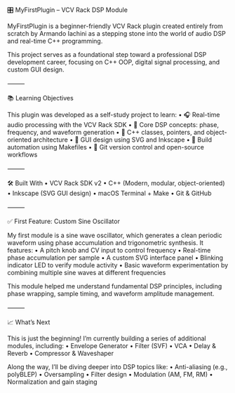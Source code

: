 🎛️ MyFirstPlugin – VCV Rack DSP Module

MyFirstPlugin is a beginner-friendly VCV Rack plugin created entirely from scratch by Armando Iachini as a stepping stone into the world of audio DSP and real-time C++ programming.

This project serves as a foundational step toward a professional DSP development career, focusing on C++ OOP, digital signal processing, and custom GUI design.

⸻

📚 Learning Objectives

This plugin was developed as a self-study project to learn:
	•	🎧 Real-time audio processing with the VCV Rack SDK
	•	🧠 Core DSP concepts: phase, frequency, and waveform generation
	•	🧱 C++ classes, pointers, and object-oriented architecture
	•	🎨 GUI design using SVG and Inkscape
	•	🔧 Build automation using Makefiles
	•	🧬 Git version control and open-source workflows

⸻

🛠️ Built With
	•	VCV Rack SDK v2
	•	C++ (Modern, modular, object-oriented)
	•	Inkscape (SVG GUI design)
	•	macOS Terminal + Make
	•	Git & GitHub

⸻

✅ First Feature: Custom Sine Oscillator

My first module is a sine wave oscillator, which generates a clean periodic waveform using phase accumulation and trigonometric synthesis. It features:
	•	A pitch knob and CV input to control frequency
	•	Real-time phase accumulation per sample
	•	A custom SVG interface panel
	•	Blinking indicator LED to verify module activity
	•	Basic waveform experimentation by combining multiple sine waves at different frequencies

This module helped me understand fundamental DSP principles, including phase wrapping, sample timing, and waveform amplitude management.

⸻

📈 What’s Next

This is just the beginning! I’m currently building a series of additional modules, including:
	•	Envelope Generator
	•	Filter (SVF)
	•	VCA
	•	Delay & Reverb
	•	Compressor & Waveshaper

Along the way, I’ll be diving deeper into DSP topics like:
	•	Anti-aliasing (e.g., polyBLEP)
	•	Oversampling
	•	Filter design
	•	Modulation (AM, FM, RM)
	•	Normalization and gain staging
